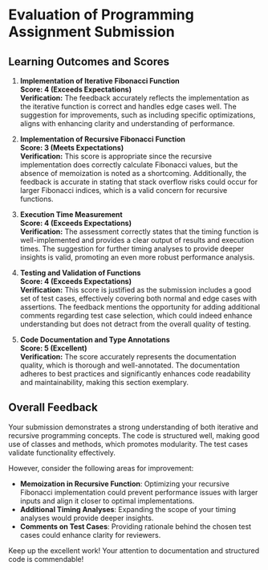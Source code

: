 # Evaluation of Programming Assignment Submission

## Learning Outcomes and Scores

1. **Implementation of Iterative Fibonacci Function**  
   **Score: 4 (Exceeds Expectations)**  
   **Verification:** The feedback accurately reflects the implementation as the iterative function is correct and handles edge cases well. The suggestion for improvements, such as including specific optimizations, aligns with enhancing clarity and understanding of performance.

2. **Implementation of Recursive Fibonacci Function**  
   **Score: 3 (Meets Expectations)**  
   **Verification:** This score is appropriate since the recursive implementation does correctly calculate Fibonacci values, but the absence of memoization is noted as a shortcoming. Additionally, the feedback is accurate in stating that stack overflow risks could occur for larger Fibonacci indices, which is a valid concern for recursive functions.

3. **Execution Time Measurement**  
   **Score: 4 (Exceeds Expectations)**  
   **Verification:** The assessment correctly states that the timing function is well-implemented and provides a clear output of results and execution times. The suggestion for further timing analyses to provide deeper insights is valid, promoting an even more robust performance analysis.

4. **Testing and Validation of Functions**  
   **Score: 4 (Exceeds Expectations)**  
   **Verification:** This score is justified as the submission includes a good set of test cases, effectively covering both normal and edge cases with assertions. The feedback mentions the opportunity for adding additional comments regarding test case selection, which could indeed enhance understanding but does not detract from the overall quality of testing.

5. **Code Documentation and Type Annotations**  
   **Score: 5 (Excellent)**  
   **Verification:** The score accurately represents the documentation quality, which is thorough and well-annotated. The documentation adheres to best practices and significantly enhances code readability and maintainability, making this section exemplary.

## Overall Feedback

Your submission demonstrates a strong understanding of both iterative and recursive programming concepts. The code is structured well, making good use of classes and methods, which promotes modularity. The test cases validate functionality effectively.

However, consider the following areas for improvement:
- **Memoization in Recursive Function**: Optimizing your recursive Fibonacci implementation could prevent performance issues with larger inputs and align it closer to optimal implementations.
- **Additional Timing Analyses**: Expanding the scope of your timing analyses would provide deeper insights.
- **Comments on Test Cases**: Providing rationale behind the chosen test cases could enhance clarity for reviewers. 

Keep up the excellent work! Your attention to documentation and structured code is commendable!